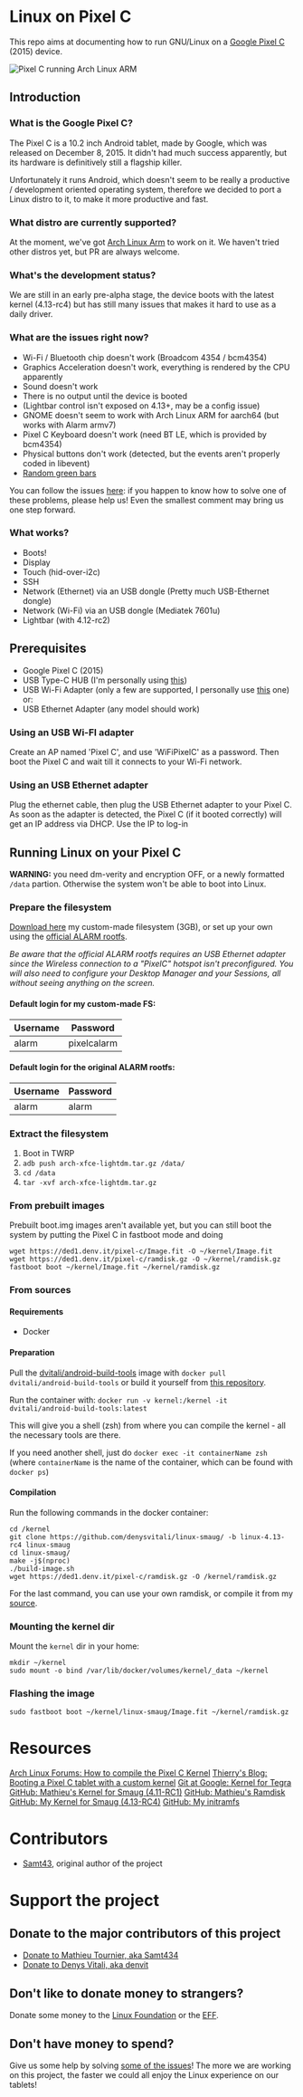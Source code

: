 # Linux on Pixel C
This repo aims at documenting how to run GNU/Linux on a [Google Pixel C](https://en.wikipedia.org/wiki/Pixel_C) (2015) device.

![Pixel C running Arch Linux ARM](/images/intro.jpg)

## Introduction
### What is the Google Pixel C?
The Pixel C is a 10.2 inch Android tablet, made by Google, which was released on December 8, 2015.
It didn't had much success apparently, but its hardware is definitively still a flagship killer.

Unfortunately it runs Android, which doesn't seem to be really a productive / development oriented operating system, therefore we decided to port a Linux distro to it, to make it more productive and fast.

### What distro are currently supported?
At the moment, we've got [Arch Linux Arm](http://archlinuxarm.org/) to work on it. We haven't tried other distros yet, but PR are always welcome.

### What's the development status?
We are still in an early pre-alpha stage, the device boots with the latest kernel (4.13-rc4) but has still many issues that makes it hard to use as a daily driver.

### What are the issues right now?

 - Wi-Fi / Bluetooth chip doesn't work (Broadcom 4354 / bcm4354)
 - Graphics Acceleration doesn't work, everything is rendered by the CPU apparently
 - Sound doesn't work
 - There is no output until the device is booted
 - (Lightbar control isn't exposed on 4.13+, may be a config issue)
 - GNOME doesn't seem to work with Arch Linux ARM for aarch64 (but works with Alarm armv7)
 - Pixel C Keyboard doesn't work (need BT LE, which is provided by bcm4354)
 - Physical buttons don't work (detected, but the events aren't properly coded in libevent)
 - [Random green bars](/issues/green-bars.md)

You can follow the issues [here](https://github.com/denysvitali/linux-on-pixel-c/issues): if you happen to know how to solve one of these problems, please help us! Even the smallest comment may bring us one step forward.

### What works?
 - Boots!
 - Display
 - Touch (hid-over-i2c)
 - SSH
 - Network (Ethernet) via an USB dongle (Pretty much USB-Ethernet dongle)
 - Network (Wi-Fi) via an USB dongle (Mediatek 7601u)
 - Lightbar (with 4.12-rc2)

## Prerequisites

 - Google Pixel C (2015)
 - USB Type-C HUB (I'm personally using [this](https://www.amazon.com/HooToo-Adapter-Charging-MacBook-Chromebook/dp/B01K7C53K2))
 - USB Wi-Fi Adapter (only a few are supported, I personally use [this](http://www.ebay.com/itm/150Mbps-Mini-USB-WiFi-Wireless-Adapter-Dongle-Network-LAN-Card-802-11n-g-b-PC-/252404008603) one) or:
 - USB Ethernet Adapter (any model should work)

### Using an USB Wi-FI adapter
Create an AP named 'Pixel C', and use 'WiFiPixelC' as a password. Then boot the Pixel C and wait till it connects to your Wi-Fi network.

### Using an USB Ethernet adapter
Plug the ethernet cable, then plug the USB Ethernet adapter to your Pixel C. As soon as the adapter is detected, the Pixel C (if it booted correctly) will get an IP address via DHCP.
Use the IP to log-in

## Running Linux on your Pixel C

**WARNING:** you need dm-verity and encryption OFF, or a newly formatted `/data` partion. Otherwise the system won't be able to boot into Linux.

### Prepare the filesystem

[Download here](https://ded1.denv.it/pixel-c/arch-xfce-lightdm.tar.gz) my custom-made filesystem (3GB), or set up your own using the [official ALARM rootfs](http://os.archlinuxarm.org/os/ArchLinuxARM-aarch64-latest.tar.gz).

*Be aware that the official ALARM rootfs requires an USB Ethernet adapter since the Wireless connection to a "PixelC" hotspot isn't preconfigured. You will also need to configure your Desktop Manager and your Sessions, all without seeing anything on the screen.*

#### Default login for my custom-made FS:

  | Username | Password   |
  |----------| ---------- |
  | alarm    | pixelcalarm |

#### Default login for the original ALARM rootfs:
  | Username | Password   |
  |----------| ---------- |
  | alarm    | alarm |

### Extract the filesystem

1. Boot in TWRP
2. `adb push arch-xfce-lightdm.tar.gz /data/`
3. `cd /data`
4. `tar -xvf arch-xfce-lightdm.tar.gz`

### From prebuilt images
Prebuilt boot.img images aren't available yet, but you can still boot the system by putting the Pixel C in fastboot mode and doing
```
wget https://ded1.denv.it/pixel-c/Image.fit -O ~/kernel/Image.fit
wget https://ded1.denv.it/pixel-c/ramdisk.gz -O ~/kernel/ramdisk.gz
fastboot boot ~/kernel/Image.fit ~/kernel/ramdisk.gz
```

### From sources

#### Requirements
 - Docker

#### Preparation
Pull the [dvitali/android-build-tools](https://hub.docker.com/r/dvitali/android-build-tools/) image with `docker pull dvitali/android-build-tools` or build it yourself from [this repository](https://github.com/denysvitali/docker-android-build-tools).

Run the container with:
`docker run -v kernel:/kernel -it dvitali/android-build-tools:latest`

This will give you a shell (zsh) from where you can compile the kernel - all the necessary tools are there.

If you need another shell, just do `docker exec -it containerName zsh` (where `containerName` is the name of the container, which can be found with `docker ps`)

#### Compilation

Run the following commands in the docker container:
```
cd /kernel
git clone https://github.com/denysvitali/linux-smaug/ -b linux-4.13-rc4 linux-smaug
cd linux-smaug/
make -j$(nproc)
./build-image.sh
wget https://ded1.denv.it/pixel-c/ramdisk.gz -O /kernel/ramdisk.gz
```

For the last command, you can use your own ramdisk, or compile it from my [source]().

### Mounting the kernel dir
Mount the `kernel` dir in your home:
```
mkdir ~/kernel
sudo mount -o bind /var/lib/docker/volumes/kernel/_data ~/kernel
```

### Flashing the image
```
sudo fastboot boot ~/kernel/linux-smaug/Image.fit ~/kernel/ramdisk.gz
```

# Resources
[Arch Linux Forums: How to compile the Pixel C Kernel](https://bbs.archlinux.org/viewtopic.php?pid=1594095#p1594095)
[Thierry's Blog: Booting a Pixel C tablet with a custom kernel](http://tescande.blogspot.ch/2016/12/booting-pixel-c-tablet-with-custom.html)
[Git at Google: Kernel for Tegra](https://android.googlesource.com/kernel/tegra/+/android-o-preview-4_r0.1)
[GitHub: Mathieu's Kernel for Smaug (4.11-RC1)](https://github.com/Samt43/linux/tree/Smaug_kernel_RC1)
[GitHub: Mathieu's Ramdisk](https://github.com/Samt43/Smaug)
[GitHub: My Kernel for Smaug (4.13-RC4)](https://github.com/denysvitali/linux-smaug)
[GitHub: My initramfs](https://github.com/denysvitali/smaug-custom-initram)

# Contributors
 - [Samt43](https://github.com/Samt43), original author of the project

# Support the project
## Donate to the major contributors of this project
 - [Donate to Mathieu Tournier, aka Samt434](http://paypal.me/MathieuTournier)
 - [Donate to Denys Vitali, aka denvit](http://paypal.me/denvit)

## Don't like to donate money to strangers?
Donate some money to the [Linux Foundation](https://www.linuxfoundation.org/about/linux-donate) or the [EFF](https://supporters.eff.org/donate).

## Don't have money to spend?
Give us some help by solving [some of the issues](https://github.com/denysvitali/linux-on-pixel-c/issues)! The more we are working on this project, the faster we could all enjoy the Linux experience on our tablets!
